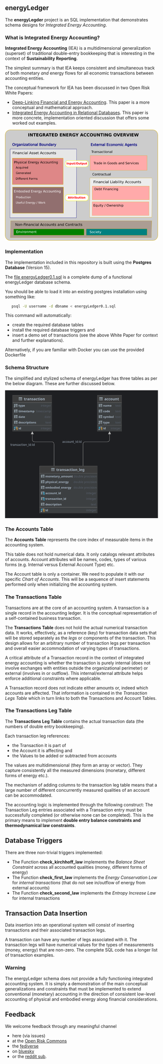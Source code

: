 ## energyLedger

The **energyLegder** project is an SQL implementation that demonstrates schema designs for *Integrated Energy Accounting*. 


### What is Integrated Energy Accounting?

**Integrated Energy Accounting** (IEA) is a multidimensional generalization (superset) of traditional double-entry bookkeeping that is interesting in the context of **Sustainability Reporting**. 

The simplest summary is that IEA keeps consistent and simultaneous track of both monetary *and* energy flows for all economic transactions between accounting entities.   

The conceptual framework for IEA has been discussed in two Open Risk White Papers:

* [Deep-Linking Financial and Energy Accounting](https://www.openriskmanagement.com/white_paper_deep_linking_financial_and_energy_accounting/). This paper is a more conceptual and mathematical approach.
* [Integrated Energy Accounting in Relational Databases](https://www.openriskmanagement.com/white_paper_integrated_energy_accounting_using_relational_databases/). This paper is more concrete, implementation oriented discussion that offers some worked out examples.

![Overview](./energyLedger.png)


### Implementation 

The implementation included in this repository is built using the **Postgres Database** (Version 15). 

The [file energyLedger0.1.sql](energyLedger0.1.sql) is a complete dump of a functional energyLedger database schema.

You should be able to load it into an existing postgres installation using something like:

```bash
   psql -U username -d dbname < energyLedger0.1.sql
```

This command will automatically:

* create the required database tables
* install the required database triggers and 
* insert a demo set of transactions (see the above White Paper for context and further explanations).

Alternatively, if you are familiar with Docker you can use the provided Dockerfile

### Schema Structure

The simplified and stylized schema of energyLedger has three tables as per the below diagram. These are further discussed below.

![Overview](./energyLedger_schema.png)

### The Accounts Table

The **Accounts Table** represents the core index of measurable items in the accounting system. 

This table does not hold numerical data. It only catalogs relevant attributes of accounts. Account attributes will be names, codes, types of various forms (e.g. Internal versus External Account Type) etc. 

The Account table is only a container. We need to populate it with our specific *Chart of Accounts*. This will be a sequence of insert statements performed only when initializing the accounting system.

### The Transactions Table

Transactions are at the core of an accounting system. A transaction is a single record in the accounting ledger. It is the conceptual representation of a self-contained business transaction. 

The **Transactions Table** does not hold the actual numerical transaction data. It works, effectively, as a reference (key) for transaction data sets that will be stored separately as the _legs_ or components of the transaction. This design allows for an arbitrary number of transaction legs per transaction and overall easier accommodation of varying types of transactions.

A critical attribute of a Transaction record in the context of integrated energy accounting is whether the transaction is purely internal (does not involve exchanges with entities outside the organizational perimeter) or external (involves in or outflow). This internal/external attribute helps enforce additional constraints where applicable.

A Transaction record does not indicate either amounts or, indeed which accounts are affected. That information is contained in the _Transaction Legs Table_ which in turn links to both the Transactions and Account Tables.

### The Transactions Leg Table

The **Transactions Leg Table** contains the actual transaction data (the numbers of double entry bookkeeping). 

Each transaction leg references:

* the Transaction it is part of
* the Account it is affecting and 
* the Values to be added or subtracted from accounts 

The values are multidimensional (they form an array or vector). They capture consistently all the measured dimensions (monetary, different forms of energy etc.). 

The mechanism of adding columns to the transaction leg table means that a large number of different concurrently measured qualities of an account can be accommodated. 

The accounting logic is implemented through the following construct: The Transaction Leg entries associated with a Transaction entry must be successfully completed (or otherwise none can be completed). This is the primary means to implement **double entry balance constraints and thermodynamical law constraints**.

## Database Triggers

There are three non-trivial triggers implemented:

* The Function **check_kirchhoff_law** implements the _Balance Sheet Constraint_ across all accounted qualities (money, different forms of energy)
* The Function **check_first_law** implements the _Energy Conservation Low_ for _internal transactions_ (that do not see in/outflow of energy from external accounts)
* The Function **check_second_law** implements the _Entropy Increase Law_ for internal transactions


## Transaction Data Insertion

Data insertion into an operational system will consist of inserting transactions and their associated transaction legs. 

A transaction can have any number of legs associated with it. The transaction legs will have numerical values for the types of measurements (money, energy) that are non-zero. The complete SQL code has a longer list of transaction examples. 

### Warning

The energyLedger schema does not provide a fully functioning integrated accounting system. It is simply a demonstration of the main conceptual generalizations and constraints that must be implemented to extend conventional (monetary) accounting in the direction of consistent low-level accounting of physical and embodied energy along financial considerations.

## Feedback

We welcome feedback through any meaningful channel
* here (via issues)
* at the [Open Risk Commons](https://www.openriskcommons.org/c/equinox/energyledger/33)
* the [fediverse](https://mastodon.social/deck/@openrisk)
* on [bluesky](https://bsky.app/profile/openrisk.eu)
* or the [reddit sub](https://www.reddit.com/r/open_risk/).
